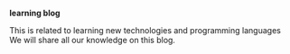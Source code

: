 **learning blog**

This is related to learning new technologies and programming languages
We will share all our knowledge on this blog.
